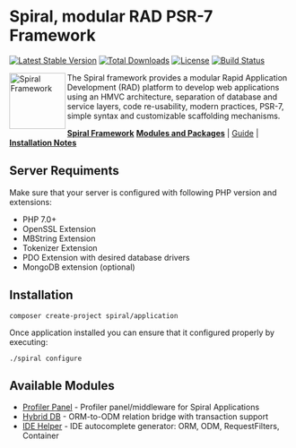 Spiral, modular RAD PSR-7 Framework
=======================
[![Latest Stable Version](https://poser.pugx.org/spiral/application/v/stable)](https://packagist.org/packages/spiral/application) [![Total Downloads](https://poser.pugx.org/spiral/application/downloads)](https://packagist.org/packages/spiral/application) [![License](https://poser.pugx.org/spiral/application/license)](https://packagist.org/packages/spiral/application) [![Build Status](https://travis-ci.org/spiral/application.svg?branch=master)](https://travis-ci.org/spiral/application)

<img src="https://raw.githubusercontent.com/spiral/guide/master/resources/logo.png" height="100px" alt="Spiral Framework" align="left"/>

The Spiral framework provides a modular Rapid Application Development (RAD) platform to develop web applications using an HMVC architecture, separation of database and service layers, code re-usability, modern practices, PSR-7, simple syntax and customizable scaffolding mechanisms.

[**Spiral Framework**](https://github.com/spiral/spiral) [**Modules and Packages**](https://github.com/spiral-modules) | [Guide](https://github.com/spiral/guide) | [**Installation Notes**](https://github.com/spiral/guide/blob/master/installation.md)

Server Requiments
--------
Make sure that your server is configured with following PHP version and extensions:
* PHP 7.0+
* OpenSSL Extension
* MBString Extension
* Tokenizer Extension
* PDO Extension with desired database drivers
* MongoDB extension (optional)

Installation
--------
```
composer create-project spiral/application
```

Once application installed you can ensure that it configured properly by executing:
```
./spiral configure
```

Available Modules
--------
- [Profiler Panel](https://github.com/spiral-modules/profiler) - Profiler panel/middleware for Spiral Applications
- [Hybrid DB](https://github.com/spiral-modules/hybrid-db) - ORM-to-ODM relation bridge with transaction support
- [IDE Helper](https://github.com/spiral-modules/ide-helper) - IDE autocomplete generator: ORM, ODM, RequestFilters, Container
